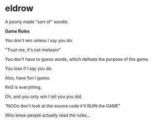 # eldrow
A poorly made "sort of" wordle.


**Game Rules**

You don't win unless I say you do.

"Trust me, it's not malware"

You don't have to guess words, which defeats the purpose of the game.

You lose if I say you do.

Also, have fun I guess.

RnG is everything.

Oh, and you only win I tell you you did.

"NOOo don't look at the source code it'll RUIN the GAME"

Who knew people actually read the rules...
